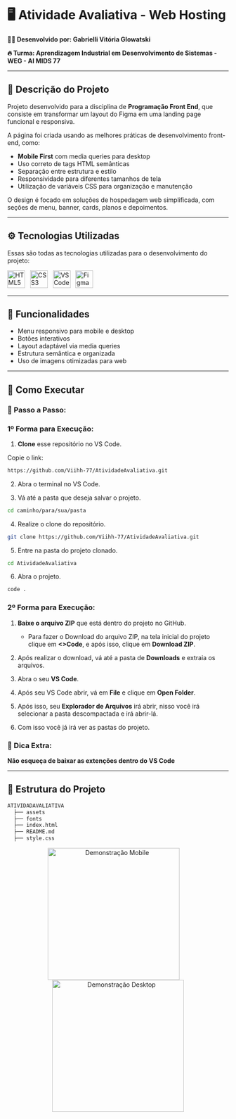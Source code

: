 # 🖥️ Atividade Avaliativa - Web Hosting

**👩‍💻 Desenvolvido por:  Gabrielli Vitória Glowatski**

**🔥 Turma: Aprendizagem Industrial em Desenvolvimento de Sistemas - WEG - AI MIDS 77**

---

## 📖 Descrição do Projeto  
Projeto desenvolvido para a disciplina de **Programação Front End**, que consiste em transformar um layout do Figma em uma landing page funcional e responsiva.  

A página foi criada usando as melhores práticas de desenvolvimento front-end, como:
- **Mobile First** com media queries para desktop  
- Uso correto de tags HTML semânticas  
- Separação entre estrutura e estilo  
- Responsividade para diferentes tamanhos de tela  
- Utilização de variáveis CSS para organização e manutenção  

O design é focado em soluções de hospedagem web simplificada, com seções de menu, banner, cards, planos e depoimentos.

---

## ⚙️ Tecnologias Utilizadas  
Essas são todas as tecnologias utilizadas para o desenvolvimento do projeto:

<p>
  <img alt="HTML5" src="https://cdn.jsdelivr.net/gh/devicons/devicon/icons/html5/html5-original.svg" width="40" height="40" />&nbsp;&nbsp;
  <img alt="CSS3" src="https://cdn.jsdelivr.net/gh/devicons/devicon/icons/css3/css3-original.svg" width="40" height="40" />&nbsp;&nbsp;
  <img alt="VS Code" src="https://cdn.jsdelivr.net/gh/devicons/devicon/icons/vscode/vscode-original.svg" width="40" height="40" />&nbsp;&nbsp;
  <img alt="Figma" src="https://cdn.jsdelivr.net/gh/devicons/devicon/icons/figma/figma-original.svg" width="40" height="40" />
</p>

---

## 🎯 Funcionalidades  
- Menu responsivo para mobile e desktop  
- Botões interativos  
- Layout adaptável via media queries  
- Estrutura semântica e organizada  
- Uso de imagens otimizadas para web  

---

## 🤔 Como Executar

### 👣 Passo a Passo:

### 1º Forma para Execução:

1. **Clone** esse repositório no VS Code.
   
  Copie o link:

```bash
https://github.com/Viihh-77/AtividadeAvaliativa.git
```

2. Abra o terminal no VS Code.

3. Vá até a pasta que deseja salvar o projeto.

  ```bash
cd caminho/para/sua/pasta
```

4. Realize o clone do repositório.

  ```bash
git clone https://github.com/Viihh-77/AtividadeAvaliativa.git
```

5. Entre na pasta do projeto clonado.

  ```bash
cd AtividadeAvaliativa
```

6. Abra o projeto. 

  ```bash
code .
```

### 2º Forma para Execução:

1. **Baixe o arquivo ZIP** que está dentro do projeto no GitHub.
     - Para fazer o Download do arquivo ZIP, na tela inicial do projeto clique em **<>Code**, e após isso, clique em **Download ZIP**.
       
2. Após realizar o download, vá até a pasta de **Downloads** e extraia os arquivos.
3. Abra o seu **VS Code**.  
4. Após seu VS Code abrir, vá em **File** e clique em **Open Folder**.
5. Após isso, seu **Explorador de Arquivos** irá abrir, nisso você irá selecionar a pasta descompactada e irá abrir-lá.
6. Com isso você já irá ver as pastas do projeto.

### 🚨 Dica Extra:

**Não esqueça de baixar as extenções dentro do VS Code**

---

## 📂 Estrutura do Projeto  

```bash
ATIVIDADAVALIATIVA
  ├── assets
  ├── fonts
  ├── index.html
  ├── README.md
  ├── style.css
```

<p align="center">
  <img src="assets/gif-mobile.gif" alt="Demonstração Mobile" width="300" style="margin-right: 20px;" />
  <img src="assets/gif-desktop.gif" alt="Demonstração Desktop" width="300" />
</p>

